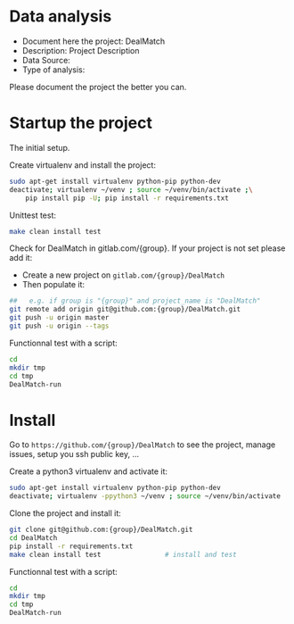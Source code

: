 # Data analysis
- Document here the project: DealMatch
- Description: Project Description
- Data Source:
- Type of analysis:

Please document the project the better you can.

# Startup the project

The initial setup.

Create virtualenv and install the project:
```bash
sudo apt-get install virtualenv python-pip python-dev
deactivate; virtualenv ~/venv ; source ~/venv/bin/activate ;\
    pip install pip -U; pip install -r requirements.txt
```

Unittest test:
```bash
make clean install test
```

Check for DealMatch in gitlab.com/{group}.
If your project is not set please add it:

- Create a new project on `gitlab.com/{group}/DealMatch`
- Then populate it:

```bash
##   e.g. if group is "{group}" and project_name is "DealMatch"
git remote add origin git@github.com:{group}/DealMatch.git
git push -u origin master
git push -u origin --tags
```

Functionnal test with a script:

```bash
cd
mkdir tmp
cd tmp
DealMatch-run
```

# Install

Go to `https://github.com/{group}/DealMatch` to see the project, manage issues,
setup you ssh public key, ...

Create a python3 virtualenv and activate it:

```bash
sudo apt-get install virtualenv python-pip python-dev
deactivate; virtualenv -ppython3 ~/venv ; source ~/venv/bin/activate
```

Clone the project and install it:

```bash
git clone git@github.com:{group}/DealMatch.git
cd DealMatch
pip install -r requirements.txt
make clean install test                # install and test
```
Functionnal test with a script:

```bash
cd
mkdir tmp
cd tmp
DealMatch-run
```
